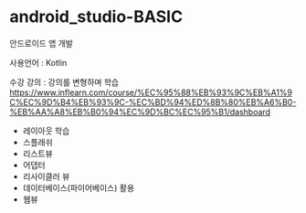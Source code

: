 # android_studio-BASIC


안드로이드 앱 개발

사용언어 : Kotlin

수강 강의 : 강의를 변형하며 학습 
https://www.inflearn.com/course/%EC%95%88%EB%93%9C%EB%A1%9C%EC%9D%B4%EB%93%9C-%EC%BD%94%ED%8B%80%EB%A6%B0-%EB%AA%A8%EB%B0%94%EC%9D%BC%EC%95%B1/dashboard 


- 레이아웃 학습
- 스플래쉬 
- 리스트뷰
- 어댑터
- 리사이클러 뷰
- 데이터베이스(파이어베이스) 활용
- 웹뷰 
